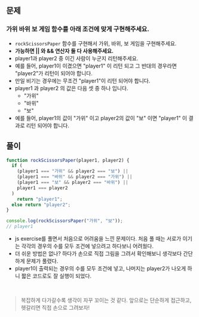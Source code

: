 ## 문제

### 가위 바위 보 게임 함수를 아래 조건에 맞게 구현해주세요.

- `rockScissorsPaper` 함수를 구현해서 가위, 바위, 보 게임을 구현해주세요.
- **가능하면 || 와 && 연산자 둘 다 사용해주세요.**
- player1과 player2 중 이긴 사람이 누군지 리턴해주세요.
- 예를 들어, player1이 이겼으면 "player1" 이 리턴 되고 그 반대의 경우라면 "player2"가 리턴이 되어야 합니다.
- 만일 비기는 경우에는 무조건 "player1"이 리턴 되어야 합니다.
- player1 과 player2 의 값은 다음 셋 중 하나 입니다.
  - "가위"
  - "바위"
  - "보"
- 예를 들어, player1의 값이 "가위" 이고 player2의 값이 "보" 이면 "player1" 이 결과로 리턴 되어야 합니다.

## 풀이

```js
function rockScissorsPaper(player1, player2) {
  if (
    (player1 === "가위" && player2 === "보") ||
    (player1 === "바위" && player2 === "가위") ||
    (player1 === "보" && player2 === "바위") ||
    player1 === player2
  )
    return "player1";
  else return "player2";
}

console.log(rockScissorsPaper("가위", "보"));
// player1
```

- js exercise를 풀면서 처음으로 어려움을 느낀 문제이다. 처음 풀 때는 서로가 이기는 각각의 경우의 수를 모두 조건에 넣으려고 하다보니 어려웠다.
- 더 쉬운 방법은 없나? 하다가 손으로 직접 그림을 그려서 확인해보니 생각보다 간단하게 문제가 풀렸다.
- player1이 출력되는 경우의 수를 모두 조건에 넣고, 나머지는 player2가 나오게 하니 짧은 코드로도 잘 실행이 되었다.

<br>

> 복잡하게 다가갈수록 생각이 자꾸 꼬이는 것 같다. 앞으로는 단순하게 접근하고, 헷갈리면 직접 손으로 그려보자!
